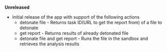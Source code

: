 **Unreleased**
* Initial release of the app with support of the following actions
    * detonate file - Returns task ID(URL to get the report from) of a file to detonate
    * get report - Returns results of already detonated file
    * detonate file and get report - Runs the file in the sandbox and retrieves the analysis results
